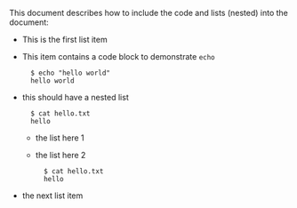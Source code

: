 This document describes how to include the code and lists (nested) into the document:

* This is the first list item
* This item contains a code block to demonstrate ``echo``
  
        $ echo "hello world"
        hello world
* this should have a nested list

        $ cat hello.txt
        hello
    * the list here 1
    * the list here 2

            $ cat hello.txt
            hello
* the next list item


